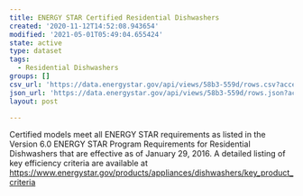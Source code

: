 ```yaml
---
title: ENERGY STAR Certified Residential Dishwashers
created: '2020-11-12T14:52:08.943654'
modified: '2021-05-01T05:49:04.655424'
state: active
type: dataset
tags:
  - Residential Dishwashers
groups: []
csv_url: 'https://data.energystar.gov/api/views/58b3-559d/rows.csv?accessType=DOWNLOAD'
json_url: 'https://data.energystar.gov/api/views/58b3-559d/rows.json?accessType=DOWNLOAD'
layout: post

---
```

Certified models meet all ENERGY STAR requirements as listed in the Version 6.0 ENERGY STAR Program Requirements for Residential Dishwashers that are effective as of January 29, 2016. A detailed listing of key efficiency criteria are available at https://www.energystar.gov/products/appliances/dishwashers/key_product_criteria
